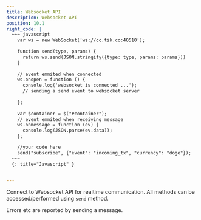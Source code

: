 ```yaml
---
title: Websocket API
description: Websocket API
position: 10.1
right_code: |
  ~~~ javascript
    var ws = new WebSocket('ws://cc.tik.co:40510');
  
    function send(type, params) {
      return ws.send(JSON.stringify({type: type, params: params}))
    }
    
    // event emmited when connected
    ws.onopen = function () {
      console.log('websocket is connected ...');
      // sending a send event to websocket server
    
    };
    
    var $container = $("#container");
    // event emmited when receiving message
    ws.onmessage = function (ev) {
      console.log(JSON.parse(ev.data));
    };

    //your code here
    send("subscribe", {"event": "incoming_tx", "currency": "doge"});
  ~~~
  {: title="Javascript" }


---
```



Connect to Websocket API for realtime communication. All methods can be accessed/performed using `send` method. 

Errors etc are reported by sending a message. 

